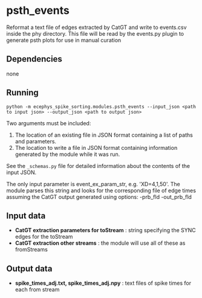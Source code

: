 psth_events 
===========
Reformat a text file of edges extracted by CatGT and write to events.csv inside the phy directory. This file will be read by the events.py plugin to generate psth plots for use in manual curation

Dependencies
------------
none

Running
-------
```
python -m ecephys_spike_sorting.modules.psth_events --input_json <path to input json> --output_json <path to output json>
```
Two arguments must be included:
1. The location of an existing file in JSON format containing a list of paths and parameters.
2. The location to write a file in JSON format containing information generated by the module while it was run.

See the `_schemas.py` file for detailed information about the contents of the input JSON.

The only input parameter is event_ex_param_str, e.g. 'XD=4,1,50'. The module parses this string and looks for the corresponding file of edge times assuming the CatGT output generated using options: -prb_fld -out_prb_fld

Input data
----------
- **CatGT extraction parameters for toStream** : string specifying the SYNC edges for the toStream
- **CatGT extraction other streams** : the module will use all of these as fromStreams

Output data
-----------
- **spike_times_adj.txt, spike_times_adj.npy** : text files of spike times for each from stream